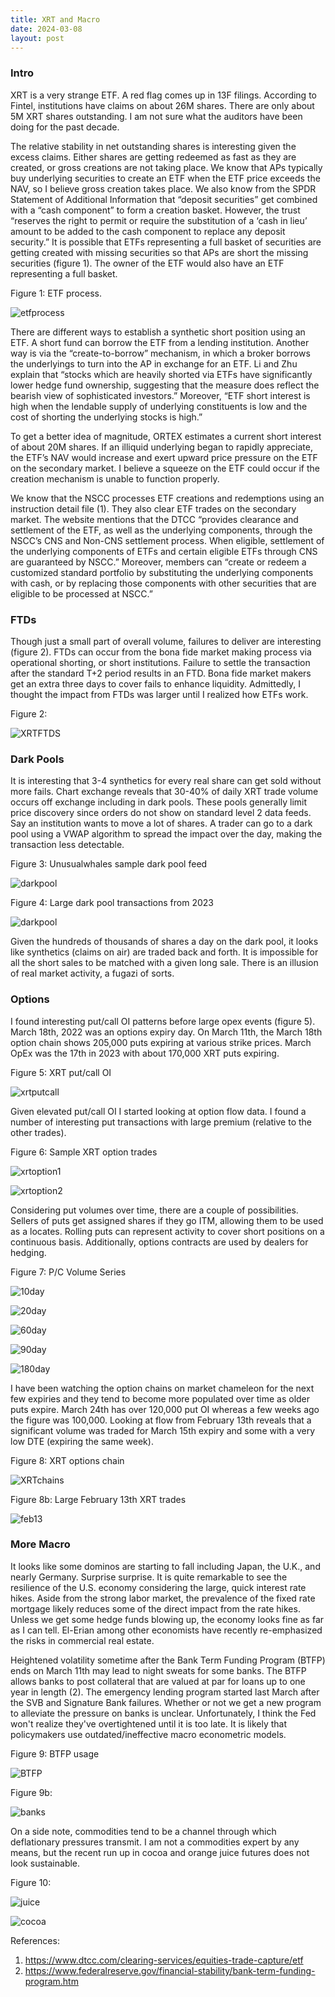 ```yaml
---
title: XRT and Macro
date: 2024-03-08
layout: post
---
```


### Intro

XRT is a very strange ETF. A red flag comes up in 13F filings. 
According to Fintel, institutions have claims on about 26M shares. 
There are only about 5M XRT shares outstanding.
I am not sure what the auditors have been doing for the past decade. 

The relative stability in net outstanding shares is interesting given the excess claims. 
Either shares are getting redeemed as fast as they are created, or gross creations are not taking place. 
We know that APs typically buy underlying securities to create an ETF when the ETF price exceeds the NAV, so I believe gross creation takes place.
We also know from the SPDR Statement of Additional Information that “deposit securities” get combined with a “cash component” to form a creation basket. 
However, the trust “reserves the right to permit or require the substitution of a ‘cash in lieu’ amount to be added to the cash component to replace any deposit security.”
It is possible that ETFs representing a full basket of securities are getting created with missing securities so that APs are short the missing securities (figure 1). 
The owner of the ETF would also have an ETF representing a full basket.

Figure 1: ETF process.

![etfprocess](/assets/images/etfprocess.jpg)

There are different ways to establish a synthetic short position using an ETF. 
A short fund can borrow the ETF from a lending institution. 
Another way is via the “create-to-borrow” mechanism, in which a broker borrows the underlyings to turn into the AP in exchange for an ETF. 
Li and Zhu explain that “stocks which are heavily shorted via ETFs have significantly lower hedge fund ownership, suggesting that the measure does reflect the bearish view of sophisticated investors.” 
Moreover, “ETF short interest is high when the lendable supply of underlying constituents is low and the cost of shorting the underlying stocks is high.” 

To get a better idea of magnitude, ORTEX estimates a current short interest of about 20M shares. 
If an illiquid underlying began to rapidly appreciate, the ETF’s NAV would increase and exert upward price pressure on the ETF on the secondary market. 
I believe a squeeze on the ETF could occur if the creation mechanism is unable to function properly.

We know that the NSCC processes ETF creations and redemptions using an instruction detail file (1). 
They also clear ETF trades on the secondary market. 
The website mentions that the DTCC “provides clearance and settlement of the ETF, as well as the underlying components, through the NSCC’s CNS and Non-CNS settlement process. 
When eligible, settlement of the underlying components of ETFs and certain eligible ETFs through CNS are guaranteed by NSCC.” 
Moreover, members can “create or redeem a customized standard portfolio by substituting the underlying components with cash, or by replacing those components with other securities that are eligible to be processed at NSCC.”

### FTDs

Though just a small part of overall volume, failures to deliver are interesting (figure 2). 
FTDs can occur from the bona fide market making process via operational shorting, or short institutions.
Failure to settle the transaction after the standard T+2 period results in an FTD. 
Bona fide market makers get an extra three days to cover fails to enhance liquidity. 
Admittedly, I thought the impact from FTDs was larger until I realized how ETFs work.

Figure 2:

![XRTFTDS](/assets/images/XRTfails.png)


### Dark Pools

It is interesting that 3-4 synthetics for every real share can get sold without more fails. 
Chart exchange reveals that 30-40% of daily XRT trade volume occurs off exchange including in dark pools. 
These pools generally limit price discovery since orders do not show on standard level 2 data feeds. 
Say an institution wants to move a lot of shares. 
A trader can go to a dark pool using a VWAP algorithm to spread the impact over the day, making the transaction less detectable. 
 
Figure 3: Unusualwhales sample dark pool feed

![darkpool](/assets/images/darkpool.png)

Figure 4: Large dark pool transactions from 2023

![darkpool](/assets/images/darkpool2.png)

Given the hundreds of thousands of shares a day on the dark pool, it looks like synthetics (claims on air) are traded back and forth. 
It is impossible for all the short sales to be matched with a given long sale. 
There is an illusion of real market activity, a fugazi of sorts.

### Options

I found interesting put/call OI patterns before large opex events (figure 5). 
March 18th, 2022 was an options expiry day. 
On March 11th, the March 18th option chain shows 205,000 puts expiring at various strike prices. 
March OpEx was the 17th in 2023 with about 170,000 XRT puts expiring. 

Figure 5: XRT put/call OI

![xrtputcall](/assets/images/xrtputcall.png)

Given elevated put/call OI I started looking at option flow data. I found a number of interesting put transactions with large premium (relative to the other trades).

Figure 6: Sample XRT option trades

![xrtoption1](/assets/images/xrtoption1.png)

![xrtoption2](/assets/images/xrtoption2.png)

Considering put volumes over time, there are a couple of possibilities. Sellers of puts get assigned shares if they go ITM, allowing them to be used as a locates. Rolling puts can represent activity to cover short positions on a continuous basis. Additionally, options contracts are used by dealers for hedging.

Figure 7: P/C Volume Series

![10day](/assets/images/10day.png)

![20day](/assets/images/20day.png)

![60day](/assets/images/60day.png)

![90day](/assets/images/90day.png)

![180day](/assets/images/180day.png)

I have been watching the option chains on market chameleon for the next few expiries and they tend to become more populated over time as older puts expire. March 24th has over 120,000 put OI whereas a few weeks ago the figure was 100,000. Looking at flow from February 13th reveals that a significant volume was traded for March 15th expiry and some with a very low DTE (expiring the same week). 

Figure 8: XRT options chain

![XRTchains](/assets/images/XRTchains.png)

Figure 8b: Large February 13th XRT trades

![feb13](/assets/images/feb13.png)

### More Macro

It looks like some dominos are starting to fall including Japan, the U.K., and nearly Germany.
Surprise surprise. 
It is quite remarkable to see the resilience of the U.S. economy considering the large, quick interest rate hikes. 
Aside from the strong labor market, the prevalence of the fixed rate mortgage likely reduces some of the direct impact from the rate hikes. 
Unless we get some hedge funds blowing up, the economy looks fine as far as I can tell.
El-Erian among other economists have recently re-emphasized the risks in commercial real estate. 

Heightened volatility sometime after the Bank Term Funding Program (BTFP) ends on March 11th may lead to night sweats for some banks. 
The BTFP allows banks to post collateral that are valued at par for loans up to one year in length (2). 
The emergency lending program started last March after the SVB and Signature Bank failures.
Whether or not we get a new program to alleviate the pressure on banks is unclear.
Unfortunately, I think the Fed won't realize they've overtightened until it is too late.
It is likely that policymakers use outdated/ineffective macro econometric models.


Figure 9: BTFP usage

![BTFP](/assets/images/BTFPusage.png)

Figure 9b:

![banks](/assets/images/banks.png)

On a side note, commodities tend to be a channel through which deflationary pressures transmit. 
I am not a commodities expert by any means, but the recent run up in cocoa and orange juice futures does not look sustainable. 

Figure 10:

![juice](/assets/images/future1.png)

![cocoa](/assets/images/future2.png)


References: 

1. 	https://www.dtcc.com/clearing-services/equities-trade-capture/etf
2. 	https://www.federalreserve.gov/financial-stability/bank-term-funding-program.htm
